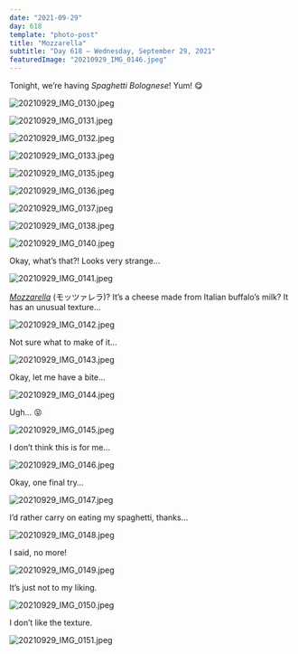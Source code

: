 ```yaml
---
date: "2021-09-29"
day: 618
template: "photo-post"
title: "Mozzarella"
subtitle: "Day 618 – Wednesday, September 29, 2021"
featuredImage: "20210929_IMG_0146.jpeg"
---
```


Tonight, we’re having *Spaghetti Bolognese*! Yum! 😋

![20210929_IMG_0130.jpeg](20210929_IMG_0130.jpeg)

![20210929_IMG_0131.jpeg](20210929_IMG_0131.jpeg)

![20210929_IMG_0132.jpeg](20210929_IMG_0132.jpeg)

![20210929_IMG_0133.jpeg](20210929_IMG_0133.jpeg)

![20210929_IMG_0135.jpeg](20210929_IMG_0135.jpeg)

![20210929_IMG_0136.jpeg](20210929_IMG_0136.jpeg)

![20210929_IMG_0137.jpeg](20210929_IMG_0137.jpeg)

![20210929_IMG_0138.jpeg](20210929_IMG_0138.jpeg)

![20210929_IMG_0140.jpeg](20210929_IMG_0140.jpeg)

Okay, what’s that?! Looks very strange…

![20210929_IMG_0141.jpeg](20210929_IMG_0141.jpeg)

*<a href="https://en.wikipedia.org/wiki/Mozzarella">Mozzarella</a>* (モッツァレラ)? It’s a cheese made from Italian buffalo’s milk? It has an unusual texture…

![20210929_IMG_0142.jpeg](20210929_IMG_0142.jpeg)

Not sure what to make of it…

![20210929_IMG_0143.jpeg](20210929_IMG_0143.jpeg)

Okay, let me have a bite…

![20210929_IMG_0144.jpeg](20210929_IMG_0144.jpeg)

Ugh… 😝

![20210929_IMG_0145.jpeg](20210929_IMG_0145.jpeg)

I don’t think this is for me…

![20210929_IMG_0146.jpeg](20210929_IMG_0146.jpeg)

Okay, one final try…

![20210929_IMG_0147.jpeg](20210929_IMG_0147.jpeg)

I’d rather carry on eating my spaghetti, thanks…

![20210929_IMG_0148.jpeg](20210929_IMG_0148.jpeg)

I said, no more!

![20210929_IMG_0149.jpeg](20210929_IMG_0149.jpeg)

It’s just not to my liking.

![20210929_IMG_0150.jpeg](20210929_IMG_0150.jpeg)

I don’t like the texture.

![20210929_IMG_0151.jpeg](20210929_IMG_0151.jpeg)
